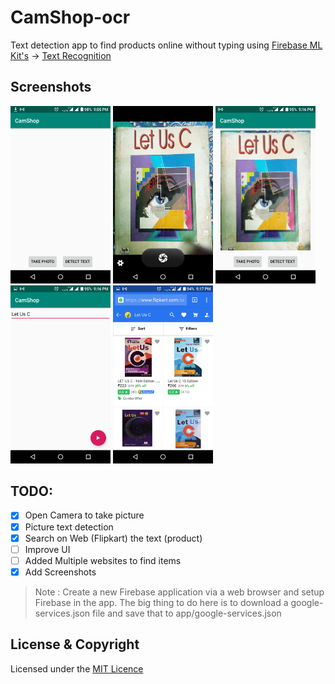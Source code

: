 # CamShop-ocr
Text detection app to find products online without typing using [Firebase ML Kit's](https://developers.google.com/ml-kit/)
-> [Text Recognition](https://firebase.google.com/docs/ml-kit/recognize-text)

## Screenshots
<img src="/images/1.png" width ="160"/> <img src="/images/2.png" width ="160"/> <img src="/images/3.png" width ="160"/> <img src="/images/4.png" width ="160"/> <img src="/images/5.png" width ="160"/>

## TODO:
- [x] Open Camera to take picture
- [x] Picture text detection 
- [x] Search on Web (Flipkart) the text (product)
- [ ] Improve UI
- [ ] Added Multiple websites to find items
- [x] Add Screenshots

> Note : Create a new Firebase application via a web browser and setup Firebase in the app. 
The big thing to do here is to download a google-services.json file and save that to app/google-services.json

## License & Copyright
Licensed under the [MIT Licence](LICENSE)
